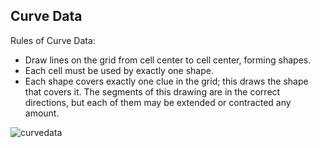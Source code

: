 ## Curve Data

Rules of Curve Data:
 - Draw lines on the grid from cell center to cell center, forming shapes.
 - Each cell must be used by exactly one shape.
 - Each shape covers exactly one clue in the grid; this draws the shape that covers it. The segments of this drawing are in the correct directions, but each of them may be extended or contracted any amount.
 
 
 ![curvedata](/puzzleimages/curvedata-slant.png)
